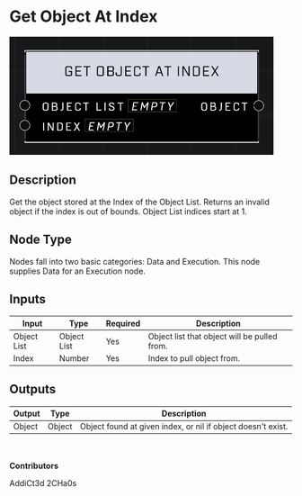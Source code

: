 # Get Object At Index
![](../../../.gitbook/assets/get-object-at-index.png)
## Description
Get the object stored at the Index of the Object List. Returns an invalid object if the index is out of bounds. Object List indices start at 1.

## Node Type
Nodes fall into two basic categories: Data and Execution. This node supplies Data for an Execution node.

## Inputs
| Input | Type | Required | Description |
|------------------|------------------|----------|--------------------------------------------------------------|
| Object List | Object List | Yes | Object list that object will be pulled from. |
| Index | Number | Yes | Index to pull object from. |

## Outputs
| Output | Type | Description |
|------------------|------------------|--------------------------------------------------------------|
| Object | Object | Object found at given index, or nil if object doesn't exist. |

\
\
**Contributors**

AddiCt3d 2CHa0s